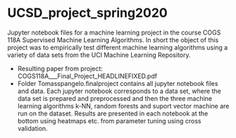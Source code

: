 # UCSD_project_spring2020
Jupyter notebook files for a machine learning project in the course COGS 118A Supervised Machine Learning Algorithms. In short the object of this project was to empirically test different machine learning algorithms using a variety of data sets from the UCI Machine Learning Repository.

- Resulting paper from project: COGS118A___Final_Project_HEADLINEFIXED.pdf
- Folder Tomasspangelo.finalproject contains all jupyter notebook files and data. Each jupyter notebook corresponds to a data set, where the data set is prepared and preprocessed and then the three machine learning algorithms k-NN, random forests and suport vector machine are run on the dataset. Results are presented in each notebook at the bottom using heatmaps etc. from parameter tuning using cross validation.
